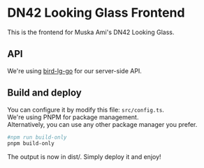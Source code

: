 # DN42 Looking Glass Frontend

This is the frontend for Muska Ami's DN42 Looking Glass.

## API

We're using [bird-lg-go](https://github.com/xddxdd/bird-lg-go) for our server-side API.

## Build and deploy

You can configure it by modify this file: `src/config.ts`.  
We're using PNPM for package management.  
Alternatively, you can use any other package manager you prefer.

```bash
#npm run build-only
pnpm build-only
```

The output is now in dist/. Simply deploy it and enjoy!
